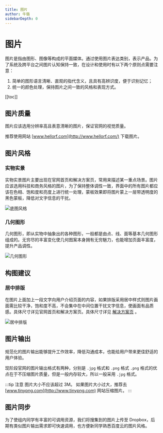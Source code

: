 ```yaml
---
title: 图片
author: 牛璐
sidebarDepth: 0
---
```


# 图片

图片是指由图形、图像等构成的平面媒体。通过使用图片表达类别，表示产品。为了系统及跨平台之间图片认知保持一致，在设计和使用时有以下两个原则点需要注意：

1. 简单的图形语言清晰、直观的指代含义，且具有高辨识度，便于识别记忆；
2. 统一的颜色处理，保持图片之间一致的风格和表现方式。


[[toc]]


## 图片质量


图片应该选用分辨率高且表意清晰的图片，保证官网的视觉质量。


推荐使用网站 [www.hellorf.com](http://www.hellorf.com/) 下载图片。


## 图片风格


### 实物实景


实物实景图片主要出现在官网首页和解决方案页，常用来描述某一重点场景。图片应该选用科技和商务风格的图片，为了保持整体调性一致，界面中的所有图片都应该在色相、饱和度和亮度上进行统一处理，蒙板效果即将图片蒙上一层带透明度的黑色蒙板，降低对文字信息的干扰。


![底图风格](http://baiduyun-guideline.bj.bcebos.com/portal%2Fstyle%2Fimg%2F%E5%AE%9E%E6%99%AF.png)


### 几何图形


几何图形，即从实物中抽象出的各种图形，一般都是由点、线、面等基本几何图形组成的。无穷尽的丰富变化使几何图案本身拥有无穷魅力，也能增加页面丰富度，提升产品调性。


![几何图形](http://baiduyun-guideline.bj.bcebos.com/portal%2Fstyle%2Fimg%2F%E5%87%A0%E4%BD%95.png)


## 构图建议


### 居中排版


在图片上面加上一段文字向用户介绍页面的内容，如果排版采用居中样式则图片画面需比较干净，饱和度不高，不会集中在中间位置干扰文字信息，使画面有品质感。具体尺寸详见官网首页和解决方案页。具体尺寸详见 [解决方案页](/portal/page/solution.html) 。


![居中排版](http://baiduyun-guideline.bj.bcebos.com/portal%2Fstyle%2Fimg%2F%E5%B1%85%E4%B8%AD.png)


## 图片输出


规范化的图片输出能够提升工作效率，降低沟通成本，也能给用户带来更佳舒适的用户体验。


现阶段官网的图片输出格式有两种，分别是 `.jpg` 格式和 `.png` 格式 `.png` 格式的优点在于不压缩图片质量，但是一般内存较大，所以一般采用 `.jpg` 格式。


:::tip 注意
图片大小不应该超过 3M。
如果图片大小过大，推荐去 [www.tinypng.com](http://www.tinypng.com) 网站压缩图片。
:::

## 图片同步


为了使组内同学有丰富的可调用资源，我们将搜集到的图片上传至 Dropbox，后期有类似图片输出需求即可快速调用，也方便新同学熟悉百度云的图片风格。

